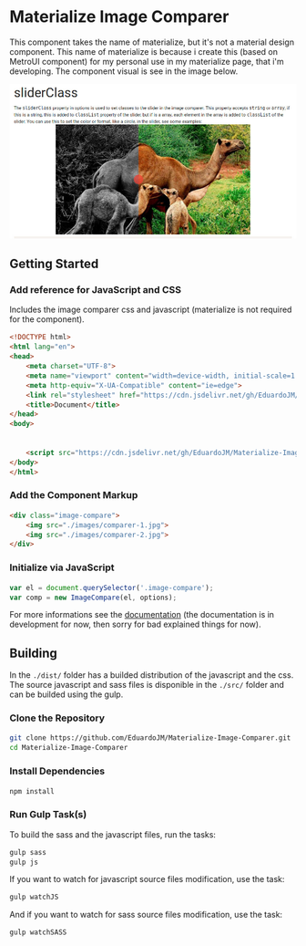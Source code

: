 # Materialize Image Comparer

This component takes the name of materialize, but it's not a material design component. This name of materialize is because i create this (based on MetroUI component) for my personal use in my materialize page, that i'm developing. The component visual is see in the image below.

![Alternative](docs/images/demo/preview.jpg)

## Getting Started

### Add reference for JavaScript and CSS

Includes the image comparer css and javascript (materialize is not required for the component).

```html
<!DOCTYPE html>
<html lang="en">
<head>
    <meta charset="UTF-8">
    <meta name="viewport" content="width=device-width, initial-scale=1.0">
    <meta http-equiv="X-UA-Compatible" content="ie=edge">
    <link rel="stylesheet" href="https://cdn.jsdelivr.net/gh/EduardoJM/Materialize-Image-Comparer@1.0.2/dist/css/image-comparer.min.css" />
    <title>Document</title>
</head>
<body>

    
    <script src="https://cdn.jsdelivr.net/gh/EduardoJM/Materialize-Image-Comparer@1.0.2/dist/js/image-comparer.min.js"></script>
</body>
</html>
```

### Add the Component Markup

```html
<div class="image-compare">
    <img src="./images/comparer-1.jpg">
    <img src="./images/comparer-2.jpg">
</div>
```

### Initialize via JavaScript

```javascript
var el = document.querySelector('.image-compare');
var comp = new ImageCompare(el, options);
```

For more informations see the [documentation](https://eduardojm.github.io/Materialize-Image-Comparer/) (the documentation is in development for now, then sorry for bad explained things for now).

## Building

In the `./dist/` folder has a builded distribution of the javascript and the css. The source javascript and sass files is disponible in the `./src/` folder and can be builded using the gulp.

### Clone the Repository

```bash
git clone https://github.com/EduardoJM/Materialize-Image-Comparer.git
cd Materialize-Image-Comparer
```

### Install Dependencies

```bash
npm install 
```

### Run Gulp Task(s)

To build the sass and the javascript files, run the tasks:

```bash
gulp sass
gulp js
```

If you want to watch for javascript source files modification, use the task:

```bash
gulp watchJS
```

And if you want to watch for sass source files modification, use the task:

```bash
gulp watchSASS
```